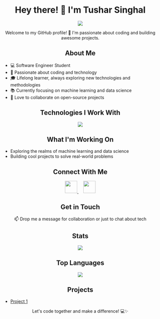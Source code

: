 <h1 align="center">Hey there! 👋 I'm Tushar Singhal</h1>

<p align="center">
  <img src="https://github.com/YourGitHubUsername/YourGitHubUsername/blob/main/assets/header.png" />
</p>

<p align="center">
  Welcome to my GitHub profile! 🚀 I'm passionate about coding and building awesome projects.
</p>

<h2 align="center">About Me</h2>

- 💻 Software Engineer Student
- 🌟 Passionate about coding and technology
- 🎓 Lifelong learner, always exploring new technologies and methodologies
- 📚 Currently focusing on machine learning and data science
- 🌱 Love to collaborate on open-source projects

<h2 align="center">Technologies I Work With</h2>

<p align="center">
  <img src="https://github.com/YourGitHubUsername/YourGitHubUsername/blob/main/assets/tech-stack.png" />
</p>

<h2 align="center">What I'm Working On</h2>

- Exploring the realms of machine learning and data science
- Building cool projects to solve real-world problems

<h2 align="center">Connect With Me</h2>

<p align="center">
  <a href="Your LinkedIn Profile URL">
    <img src="[https://github.com/YourGitHubUsername/YourGitHubUsername/blob/main/assets/linkedin.png](https://www.linkedin.com/in/tushar-singhal-441439247/)" width="40" />
  </a>
  &nbsp;&nbsp;&nbsp;
  <a href="Your Twitter Profile URL">
    <img src="https://github.com/YourGitHubUsername/YourGitHubUsername/blob/main/assets/twitter.png" width="40" />
  </a>
</p>

<h2 align="center">Get in Touch</h2>

<p align="center">
  📫 Drop me a message for collaboration or just to chat about tech
</p>

<h2 align="center">Stats</h2>

<p align="center">
  <img src="https://github-readme-stats.vercel.app/api?username=YourGitHubUsername&show_icons=true&theme=radical" />
</p>

<h2 align="center">Top Languages</h2>

<p align="center">
  <img src="https://github-readme-stats.vercel.app/api/top-langs/?username=YourGitHubUsername&layout=compact&theme=radical" />
</p>

<h2 align="center">Projects</h2>

- [Project 1]([30DaysCodingJs](https://github.com/tsinghal451/30DaysCodingJS))

<p align="center">Let's code together and make a difference! 💻✨</p>
